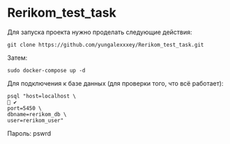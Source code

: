 # Rerikom_test_task

Для запуска проекта нужно проделать следующие действия:
```
git clone https://github.com/yungalexxxey/Rerikom_test_task.git 
```
Затем:
```
sudo docker-compose up -d
```
Для подключения к базе данных (для проверки того, что всё работает):
```
psql "host=localhost \                                                                                                        ✔ 
port=5450 \
dbname=rerikom_db \
user=rerikom_user"
```
Пароль: pswrd 
